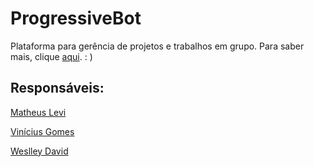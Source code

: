 # ProgressiveBot
Plataforma para gerência de projetos e trabalhos em grupo. Para saber mais, clique [aqui](https://progressivebot.netlify.app). : )

## Responsáveis:

[Matheus Levi](https://github.com/MathLevi20)

[Vinícius Gomes](https://github.com/vinicius849)

[Weslley David](https://github.com/Weslley-David)
